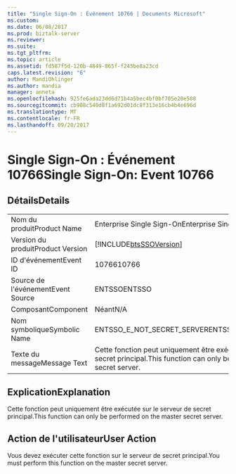 ```yaml
---
title: "Single Sign-On : Événement 10766 | Documents Microsoft"
ms.custom: 
ms.date: 06/08/2017
ms.prod: biztalk-server
ms.reviewer: 
ms.suite: 
ms.tgt_pltfrm: 
ms.topic: article
ms.assetid: fd587f5d-120b-4849-865f-f245be8a23cd
caps.latest.revision: "6"
author: MandiOhlinger
ms.author: mandia
manager: anneta
ms.openlocfilehash: 925fe6ada23dd6d71b4a5bec4bf0bf705e20e508
ms.sourcegitcommit: cb908c540d8f1a692d01dc8f313e16cb4b4e696d
ms.translationtype: MT
ms.contentlocale: fr-FR
ms.lasthandoff: 09/20/2017
---
```

# <a name="single-sign-on-event-10766"></a><span data-ttu-id="5114b-102">Single Sign-On : Événement 10766</span><span class="sxs-lookup"><span data-stu-id="5114b-102">Single Sign-On: Event 10766</span></span>
## <a name="details"></a><span data-ttu-id="5114b-103">Détails</span><span class="sxs-lookup"><span data-stu-id="5114b-103">Details</span></span>  
  
|||  
|-|-|  
|<span data-ttu-id="5114b-104">Nom du produit</span><span class="sxs-lookup"><span data-stu-id="5114b-104">Product Name</span></span>|<span data-ttu-id="5114b-105">Enterprise Single Sign-On</span><span class="sxs-lookup"><span data-stu-id="5114b-105">Enterprise Single Sign-On</span></span>|  
|<span data-ttu-id="5114b-106">Version du produit</span><span class="sxs-lookup"><span data-stu-id="5114b-106">Product Version</span></span>|[!INCLUDE[btsSSOVersion](../includes/btsssoversion-md.md)]|  
|<span data-ttu-id="5114b-107">ID d'événement</span><span class="sxs-lookup"><span data-stu-id="5114b-107">Event ID</span></span>|<span data-ttu-id="5114b-108">10766</span><span class="sxs-lookup"><span data-stu-id="5114b-108">10766</span></span>|  
|<span data-ttu-id="5114b-109">Source de l'événement</span><span class="sxs-lookup"><span data-stu-id="5114b-109">Event Source</span></span>|<span data-ttu-id="5114b-110">ENTSSO</span><span class="sxs-lookup"><span data-stu-id="5114b-110">ENTSSO</span></span>|  
|<span data-ttu-id="5114b-111">Composant</span><span class="sxs-lookup"><span data-stu-id="5114b-111">Component</span></span>|<span data-ttu-id="5114b-112">Néant</span><span class="sxs-lookup"><span data-stu-id="5114b-112">N/A</span></span>|  
|<span data-ttu-id="5114b-113">Nom symbolique</span><span class="sxs-lookup"><span data-stu-id="5114b-113">Symbolic Name</span></span>|<span data-ttu-id="5114b-114">ENTSSO_E_NOT_SECRET_SERVER</span><span class="sxs-lookup"><span data-stu-id="5114b-114">ENTSSO_E_NOT_SECRET_SERVER</span></span>|  
|<span data-ttu-id="5114b-115">Texte du message</span><span class="sxs-lookup"><span data-stu-id="5114b-115">Message Text</span></span>|<span data-ttu-id="5114b-116">Cette fonction peut uniquement être exécutée sur le serveur de secret principal.</span><span class="sxs-lookup"><span data-stu-id="5114b-116">This function can only be performed on the master secret server.</span></span>|  
  
## <a name="explanation"></a><span data-ttu-id="5114b-117">Explication</span><span class="sxs-lookup"><span data-stu-id="5114b-117">Explanation</span></span>  
 <span data-ttu-id="5114b-118">Cette fonction peut uniquement être exécutée sur le serveur de secret principal.</span><span class="sxs-lookup"><span data-stu-id="5114b-118">This function can only be performed on the master secret server.</span></span>  
  
## <a name="user-action"></a><span data-ttu-id="5114b-119">Action de l'utilisateur</span><span class="sxs-lookup"><span data-stu-id="5114b-119">User Action</span></span>  
 <span data-ttu-id="5114b-120">Vous devez exécuter cette fonction sur le serveur de secret principal.</span><span class="sxs-lookup"><span data-stu-id="5114b-120">You must perform this function on the master secret server.</span></span>